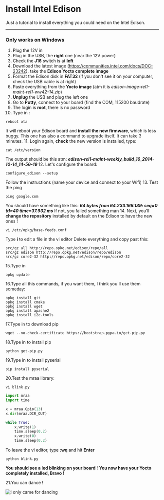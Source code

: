 Install Intel Edison
===================

Just a tutorial to install everything you could need on the Intel Edison.

------
### Only works on Windows

1. Plug the 12V in
2. Plug in the USB, the **right** one (near the 12V power)
3. Check the **J16** switch is at **left**
4. Download the latest image (https://communities.intel.com/docs/DOC-23242), take the **Edison Yocto complete image**
5. Format the Edison disk in **FAT32** (if you don't see it on your computer, check the USB cable is at right)
6. Paste everything from the **Yocto image** (atm it is *edison-image-rel1-maint-rel1-ww42-14.zip*)
7. **Unplug** the USB and plug the left one
8. Go to **Putty**, connect to your board (find the COM, 115200 baudrate)
9. The login is **root**, there is no password
10. Type in :
```shell
reboot ota
```
It will reboot your Edison board and **install the new firmware**, which is less buggy. This one has also a command to upgrade itself. It can take 3 minutes.
11. Login again, **check** the new version is installed, type:
```shell
cat /etc/version
```
The output should be this atm:
**_edison-rel1-maint-weekly_build_16_2014-10-14_14-56-19_**
12. Let's configure the board:
```shell
configure_edison --setup
```
Follow the instructions (name your device and connect to your Wifi)
13. Test the ping
```shell
ping google.com
```
You should have something like this:
**_64 bytes from 64.233.166.139: seq=0 ttl=40 time=37.932 ms_**
If not, you failed something man
14. Next, you'll **change the repository** installed by default on the Edison to have the new ones !
``` shell
vi /etc/opkg/base-feeds.conf
```
Type **i** to edit a file in the vi editor
Delete everything and copy past this:
``` shell
src/gz all http://repo.opkg.net/edison/repo/all
src/gz edison http://repo.opkg.net/edison/repo/edison
src/gz core2-32 http://repo.opkg.net/edison/repo/core2-32
```
15.Type in
``` shell
opkg update
```
16.Type all this commands, if you want them, I think you'll use them someday:
``` shell
opkg install git
opkg install cmake
opkg install wget
opkg install apache2
opkg install i2c-tools
```
17.Type in to download pip 
``` shell
wget --no-check-certificate https://bootstrap.pypa.io/get-pip.py
```
18.Type in to install pip 
``` shell
python get-pip.py
```
19.Type in to install pyserial
``` shell
pip install pyserial
```
20.Test the mraa library:
``` shell
vi blink.py
```

``` python
import mraa
import time

x = mraa.Gpio(13)
x.dir(mraa.DIR_OUT)

while True:
    x.write(1)
    time.sleep(0.2)
    x.write(0)
    time.sleep(0.2)
```

To leave the vi editor, type **:wq** and hit **Enter**

```shell
python blink.py
```
**You should see a led blinking on your board !**
**You now have your Yocto completely installed, Bravo !**

21.You can dance !

![I only came for dancing](https://38.media.tumblr.com/d7437511768f006890aa4af9d564ef13/tumblr_n46jgnVMt41savhp7o3_400.gif)